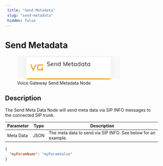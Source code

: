 ```yaml
---
 title: "Send Metadata" 
 slug: "send-metadata" 
 hidden: false 
---
```


# Send Metadata

<figure>
  <img class="image-center" src="../../../../../_assets/ai/build/node-reference/vg/send-metadata.png" width="80%" />
  <figcaption>Voice Gateway Send Metadata Node</figcaption>
</figure>

## Description

The Send Meta Data Node will send meta data via SIP INFO messages to the connected SIP trunk.

| Parameter | Type | Description                                                   |
|-----------|------|---------------------------------------------------------------|
| Meta Data | JSON | The meta data to send via SIP INFO. See below for an example. |

```json
{
  "myParamName": "myParamValue"
}
```